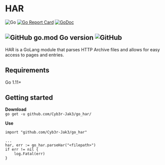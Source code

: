 # HAR
![Go](https://github.com/Cyb3r-Jak3/go_har/workflows/Go/badge.svg?branch=master)
[![Go Report Card](https://goreportcard.com/badge/github.com/Cyb3r-Jak3/go_har)](https://goreportcard.com/report/github.com/Cyb3r-Jak3/go_har)  [![GoDoc](https://godoc.org/github.com/Cyb3r-Jak3/go_har?status.svg)](https://godoc.org/github.com/Cyb3r-Jak3/go_har)

![GitHub go.mod Go version](https://img.shields.io/github/go-mod/go-version/Cyb3r-Jak3/go_har?style=flat-square) ![GitHub](https://img.shields.io/github/license/Cyb3r-Jak3/go_har?style=flat-square)
---

HAR is a GoLang module that parses HTTP Archive files and allows for easy access to pages and entries.

## Requirements

Go 1.11+

## Getting started

**Download**  
`go get -u github.com/Cyb3r-Jak3/go_har/`

**Use**
```golang
import "github.com/Cyb3r-Jak3/go_har"

...
har, err := go_har.parseHar("<filepath>")
if err != nil {
    log.Fatal(err)
}
```